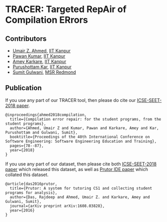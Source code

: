 # TRACER: Targeted RepAir of Compilation ERrors

## Contributors
- [Umair Z. Ahmed](https://www.cse.iitk.ac.in/users/umair/), [IIT Kanpur](https://www.cse.iitk.ac.in/)
- [Pawan Kumar](https://www.cse.iitk.ac.in/users/kpawan/), [IIT Kanpur](https://www.cse.iitk.ac.in/)
- [Amey Karkare](https://www.cse.iitk.ac.in/users/karkare/), [IIT Kanpur](https://www.cse.iitk.ac.in/)
- [Purushottam Kar](https://www.cse.iitk.ac.in/users/purushot/), [IIT Kanpur](https://www.cse.iitk.ac.in/)
- [Sumit Gulwani](https://www.microsoft.com/en-us/research/people/sumitg/), [MSR Redmond](https://www.microsoft.com/en-us/research/lab/microsoft-research-redmond/)

## Publication
If you use any part of our TRACER tool, then please do cite our [ICSE-SEET-2018 paper](https://dl.acm.org/citation.cfm?id=3183383).

```
@inproceedings{ahmed2018compilation,
  title={Compilation error repair: for the student programs, from the student programs},
  author={Ahmed, Umair Z and Kumar, Pawan and Karkare, Amey and Kar, Purushottam and Gulwani, Sumit},
  booktitle={Proceedings of the 40th International Conference on Software Engineering: Software Engineering Education and Training},
  pages={78--87},
  year={2018}
}
```

If you use any part of our dataset, then please cite both [ICSE-SEET-2018 paper](https://dl.acm.org/citation.cfm?id=3183383) which released this dataset, as well as [Prutor IDE paper](https://arxiv.org/pdf/1608.03828.pdf) which collated this dataset.

```
@article{das2016prutor,
  title={Prutor: A system for tutoring CS1 and collecting student programs for analysis},
  author={Das, Rajdeep and Ahmed, Umair Z. and Karkare, Amey and Gulwani, Sumit},
  journal={arXiv preprint arXiv:1608.03828},
  year={2016}
}
```
